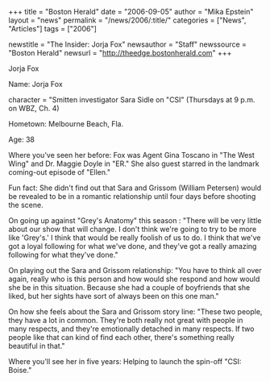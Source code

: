 +++
title = "Boston Herald"
date = "2006-09-05"
author = "Mika Epstein"
layout = "news"
permalink = "/news/2006/:title/"
categories = ["News", "Articles"]
tags = ["2006"]

newstitle = "The Insider: Jorja Fox"
newsauthor = "Staff"
newssource = "Boston Herald"
newsurl = "http://theedge.bostonherald.com"
+++

Jorja Fox

Name: Jorja Fox  

character = "Smitten investigator Sara Sidle on "CSI" (Thursdays at 9 p.m. on WBZ, Ch. 4)  
  
Hometown: Melbourne Beach, Fla.  
  
Age: 38  
  
Where you've seen her before: Fox was Agent Gina Toscano in "The West Wing" and Dr. Maggie Doyle in "ER." She also guest starred in the landmark coming-out episode of "Ellen."  
  
Fun fact: She didn't find out that Sara and Grissom (William Petersen) would be revealed to be in a romantic relationship until four days before shooting the scene. 

On going up against "Grey's Anatomy" this season : "There will be very little about our show that will change. I don't think we're going to try to be more like 'Grey's.' I think that would be really foolish of us to do. I think that we've got a loyal following for what we've done, and they've got a really amazing following for what they've done." 

On playing out the Sara and Grissom relationship: "You have to think all over again, really who is this person and how would she respond and how would she be in this situation. Because she had a couple of boyfriends that she liked, but her sights have sort of always been on this one man."

On how she feels about the Sara and Grissom story line: "These two people, they have a lot in common. They're both really not great with people in many respects, and they're emotionally detached in many respects. If two people like that can kind of find each other, there's something really beautiful in that." 

Where you'll see her in five years: Helping to launch the spin-off "CSI: Boise."
